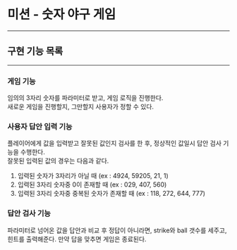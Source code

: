# 미션 - 숫자 야구 게임

---
## 구현 기능 목록

---
### 게임 기능
임의의 3자리 숫자를 파라미터로 받고, 게임 로직을 진행한다.
<br>
새로운 게임을 진행할지, 그만할지 사용자가 정할 수 있다.

### 사용자 답안 입력 기능
플레이어에게 값을 입력받고 잘못된 값인지 검사를 한 후, 정상적인 값일시 답안 검사 기능을 수행한다.
<br>
잘못된 입력된 값의 경우는 다음과 같다.
<br>
1. 입력된 숫자가 3자리가 아닐 때 (ex : 4924, 59205, 21, 1)
2. 입력된 3자리 숫자중 0이 존재할 때 (ex : 029, 407, 560)
3. 입력된 3자리 숫자중 중복된 숫자가 존재할 때 (ex : 118, 272, 644, 777)

### 답안 검사 기능
파라미터로 넘어온 값을 답안과 비교 후 정답이 아니라면, strike와 ball 갯수를 세주고, 힌트를 출력해준다.
만약 답을 맞추면 게임은 종료된다.
